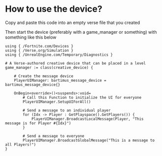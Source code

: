 # How to use the device?

Copy and paste this code into an empty verse file that you created

Then start the device (preferably with a game_manager or something) with something like this below
```
using { /Fortnite.com/Devices }
using { /Verse.org/Simulation }
using { /UnrealEngine.com/Temporary/Diagnostics }

# A Verse-authored creative device that can be placed in a level
game_manager := class(creative_device) {

    # Create the message device
    PlayerUIManager: bartimus_message_device = bartimus_message_device{}

    OnBegin<override>()<suspends>:void=
        # Call this Function to initialize the UI for everyone
        PlayerUIManager.SetupUIForAll()

        # Send a message to an individual player
        for (Idx -> Player : GetPlayspace().GetPlayers()) {
            PlayerUIManager.BroadcastLocalMessage(Player, "This message is for Player #{Idx}")
        }

        # Send a message to everyone
        PlayerUIManager.BroadcastGlobalMessage("This is a message to all Players!")
}
```

